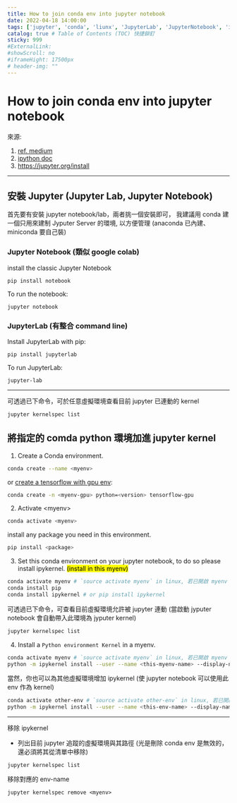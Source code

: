 ```yaml
---
title: How to join conda env into jupyter notebook
date: 2022-04-18 14:00:00
tags: ['jupyter', 'conda', 'liunx', 'JupyterLab', 'JupyterNotebook', 'ipykernel']
catalog: true # Table of Contents (TOC) 快捷鉚釘
sticky: 999
#ExternalLink: 
#showScroll: no
#iframeHight: 17500px
# header-img: ""
---
```

# How to join conda env into jupyter notebook
來源:
1. [ref. medium](https://medium.com/@nrk25693/how-to-add-your-conda-environment-to-your-jupyter-notebook-in-just-4-steps-abeab8b8d084)
2. [ipython doc](https://ipython.readthedocs.io/en/stable/install/kernel_install.html)
3. https://jupyter.org/install

---

## 安裝 Jupyter (Jupyter Lab, Jupyter Notebook) 
首先要有安裝 jupyter notebook/lab，兩者挑一個安裝即可，
我建議用 conda 建一個只用來建制 Jyputer Server 的環境, 以方便管理
(anaconda 已內建、miniconda 要自己裝)

### Jupyter Notebook (類似 google colab)
install the classic Jupyter Notebook
```
pip install notebook
```
To run the notebook:
```
jupyter notebook
```
### JupyterLab (有整合 command line)
Install JupyterLab with pip:
```
pip install jupyterlab
```
To run JupyterLab:
```
jupyter-lab
```
---

可透過已下命令，可於任意虛擬環境查看目前 jupyter 已連動的 kernel
```bash 
jupyter kernelspec list
```

## 將指定的 comda python 環境加進 jupyter kernel
1. Create a Conda environment.
```bash  
conda create --name <myenv>
```
or [create a tensorflow with gpu env](https://docs.anaconda.com/anaconda/user-guide/tasks/tensorflow/):
```bash 
conda create -n <myenv-gpu> python=<version> tensorflow-gpu
```
2. Activate \<myenv\>
```bash 
conda activate <myenv>
```
install any package you need in this environment.
```bash 
pip install <package>
```
3. Set this conda environment on your jupyter notebook, to do so please install ipykernel. <mark>(install in this myenv)</mark>
```bash 
conda activate myenv # `source activate myenv` in linux, 若已開啟 myenv 則不用這行
conda install pip
conda install ipykernel # or pip install ipykernel
```
可透過已下命令，可查看目前虛擬環境允許被 jupyter 連動 (當啟動 jyputer notebook 會自動帶入此環境為 jyputer kernel)
```bash 
jupyter kernelspec list
```
4. Install a `Python environment Kernel` in a myenv.
```bash 
conda activate myenv # `source activate myenv` in linux, 若已開啟 myenv 則不用這行 
python -m ipykernel install --user --name <this-myenv-name> --display-name "name-you-want-show-in-notebook"
```
當然，你也可以為其他虛擬環境增加 ipykernel (使 jupyter notebook 可以使用此 env 作為 kernel)
```bash 
conda activate other-env # `source activate other-env` in linux, 若已開啟 myenv 則不用這行 
python -m ipykernel install --user --name <this-env-name> --display-name "Python (other-env)"
```
---

移除 ipykernel
* 列出目前 jupyter 追蹤的虛擬環境與其路徑 (光是刪除 conda env 是無效的，還必須將其從清單中移除)
```linux 
jupyter kernelspec list
```
移除對應的 env-name
```linux 
jupyter kernelspec remove <myenv>
```